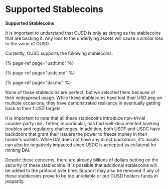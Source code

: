 # Supported Stablecoins

**Supported Stablecoins**

It is important to understand that OUSD is only as strong as the stablecoins that are backing it. Any loss to the underlying assets will cause a similar loss to the value of OUSD.

Currently, OUSD supports the following stablecoins:

{% page-ref page="usdt.md" %}

{% page-ref page="usdc.md" %}

{% page-ref page="dai.md" %}

None of these stablecoins are perfect, but we selected them because of their widespread usage. While these stablecoins have lost their USD peg on multiple occasions, they have demonstrated resiliency in eventually getting back to their 1 USD targets.

It is important to note that all these stablecoins introduce non-trivial counter-party risk. Tether, in particular, has had well-documented banking troubles and regulatory challenges. In addition, both USDT and USDC have backdoors that grant their issuers the power to freeze money in their holder's wallets. While DAI does not have any direct backdoors, it's assets can also be negatively impacted since USDC is accepted as collateral for minting DAI. 

Despite these concerns, there are already billions of dollars betting on the security of these stablecoins. It is possible that additional stablecoins will be added to the protocol over time. Support may also be removed if any of these stablecoins prove to be too unreliable or put OUSD holders funds in jeopardy. 

